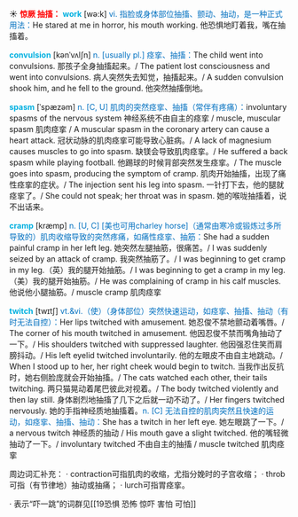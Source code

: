 ☀ <font color="red">**惊厥 抽搐：**</font>
<font color="sky blue">**work**</font> [wə:k] 
<font color="#0070c0">vi. 指脸或身体部位抽搐、颤动、抽动，是一种正式用法：</font>He stared at me in horror, his mouth working. 他恐惧地盯着我，嘴在抽搐着。

<font color="sky blue">**convulsion**</font> [kənˈvʌlʃn]
<font color="#0070c0">n. [usually pl.] 痉挛、抽搐：</font>The child went into convulsions. 那孩子全身抽搐起来。/ The patient lost consciousness and went into convulsions. 病人突然失去知觉，抽搐起来。/ A sudden convulsion shook him, and he fell to the ground. 他突然抽搐倒地。
           
<font color="sky blue">**spasm**</font> [ˈspæzəm]
<font color="#0070c0">n. [C, U] 肌肉的突然痉挛、抽搐（常伴有疼痛）：</font>involuntary spasms of the nervous system 神经系统不由自主的痉挛 / muscle, muscular spasm 肌肉痉挛 / A muscular spasm in the coronary artery can cause a heart attack. 冠状动脉的肌肉痉挛可能导致心脏病。/ A lack of magnesium causes muscles to go into spasm. 缺镁会导致肌肉痉挛。/ He suffered a back spasm while playing football. 他踢球的时候背部突然发生痉挛。/ The muscle goes into spasm, producing the symptom of cramp. 肌肉开始抽搐，出现了痛性痉挛的症状。/ The injection sent his leg into spasm. 一针打下去，他的腿就痉挛了。/ She could not speak; her throat was in spasm. 她的喉咙抽搐着，说不出话来。
           
<font color="sky blue">**cramp**</font> [kræmp]
<font color="#0070c0">n. [U, C] [美也可用charley horse]（通常由寒冷或锻炼过多所导致的）肌肉收缩导致的突然疼痛，如痛性痉挛、抽筋：</font>She had a sudden painful cramp in her left leg. 她突然左腿抽筋，很痛苦。/ I was suddenly seized by an attack of cramp. 我突然抽筋了。/ I was beginning to get cramp in my leg.（英）我的腿开始抽筋。/ I was beginning to get a cramp in my leg.（美）我的腿开始抽筋。/ He was complaining of cramp in his calf muscles. 他说他小腿抽筋。/ muscle cramp 肌肉痉挛
          
<font color="sky blue">**twitch**</font> [twɪtʃ]
<font color="#0070c0">vt.&vi.（使）（身体部位）突然快速运动，如痉挛、抽搐、抽动（有时无法自控）：</font>Her lips twitched with amusement. 她忍俊不禁地颤动着嘴唇。/ The corner of his mouth twitched in amusement. 他因忍俊不禁而嘴角抽动了一下。/ His shoulders twitched with suppressed laughter. 他因强忍住笑而肩膀抖动。/ His left eyelid twitched involuntarily. 他的左眼皮不由自主地跳动。/ When I stood up to her, her right cheek would begin to twitch. 当我作出反抗时，她右侧脸庞就会开始抽搐。/ The cats watched each other, their tails twitching. 两只猫晃动着尾巴彼此对视着。/ The body twitched violently and then lay still. 身体剧烈地抽搐了几下之后就一动不动了。/ Her fingers twitched nervously. 她的手指神经质地抽搐着。<font color="#0070c0">n. [C] 无法自控的肌肉突然且快速的运动，如痉挛、抽搐、抽动：</font>She has a twitch in her left eye. 她左眼跳了一下。/ a nervous twitch 神经质的抽动 / His mouth gave a slight twitched. 他的嘴轻微抽动了一下。/ involuntary twitched 不由自主的抽搐 / muscle twitched 肌肉痉挛

周边词汇补充：
· contraction可指肌肉的收缩，尤指分娩时的子宫收缩；
· throb可指（有节律地）抽动或抽痛；
· lurch可指胃痉挛。

· 表示“吓一跳”的词群见[[19恐惧 恐怖 惊吓 害怕 可怕]]
